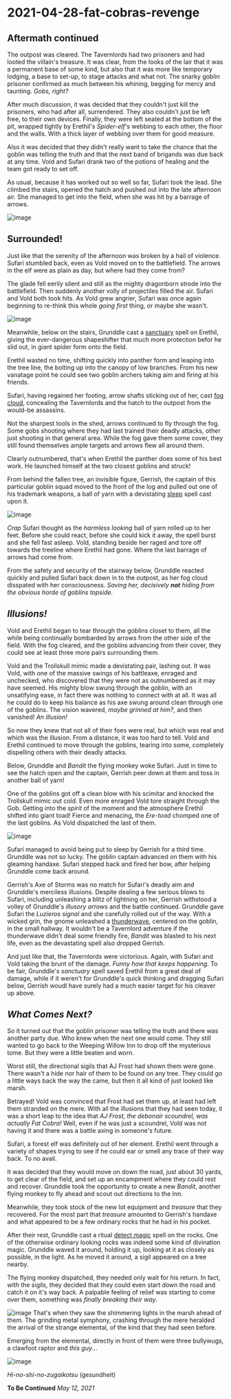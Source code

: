 # 2021-04-28-fat-cobras-revenge

## Aftermath continued

The outpost was cleared. The Tavernlords had two prisoners and had looted the villain's treasure. It was clear, from the looks of the lair that it was a permanent base of some kind, but also that it was more like temporary lodging, a base to set-up, to stage attacks and what not. The snarky goblin prisoner confirmed as much between his whining, begging for mercy and taunting. *Gobs, right?*

After much discussion, it was decided that they couldn't just kill the prisoners, who had after all, surrendered. They also couldn't just be left free, to their own devices. Finally, they were left seated at the bottom of the pit, wrapped tightly by Erethil's *Spider-elf*'s webbing to each other, the floor and the walls. With a thick layer of webbing over them for good measure.

Also it was decided that they didn't really want to take the chance that the goblin was telling the truth and that the next band of brigands was due back at any time. Vold and Sufari drank two of the potions of healing and the team got ready to set off. 

As usual, because it has worked out so well so far, Sufari took the lead. She climbed the stairs, opened the hatch and pushed out into the late afternoon air. She managed to get into the field, when she was hit by a barrage of arrows.

![image](https://github.com/gregofgreg5/magick-ink2020/blob/main/images/fc-outpost-field-post.jpg?raw=true)

## Surrounded!
Just like that the serenity of the afternoon was broken by a hail of violence. Sufari stumbled back, even as Vold moved on to the battlefield. The arrows in the elf were as plain as day, but where had they come from? 

The glade fell eerily silent and still as the mighty dragonborn strode into the battlefield. Then suddenly another volly of projectiles filled the air. Sufari and Vold both took hits. As Vold grew angrier, Sufari was once again beginning to re-think this whole *going first* thing, or maybe she wasn't.

![image](https://media.giphy.com/media/uBcJXf8yuHqAo/giphy.gif)

Meanwhile, below on the stairs, Grunddle cast a [sanctuary](https://www.dndbeyond.com/spells/sanctuary) spell on Erethil, giving the ever-dangerous shapeshifter that much more protection befor he slid out, in giant spider form onto the field.

Erethil wasted no time, shifting quickly into panther form and leaping into the tree line, the bolting up into the canopy of low branches. From his new vanatage point he could see two goblin archers taking aim and firing at his friends.

Sufari, having regained her footing, arrow shafts sticking out of her, cast [fog cloud](https://www.dndbeyond.com/spells/fog-cloud), concealing the Tavernlords and the hatch to the outpost from the would-be assassins. 

Not the sharpest tools in the shed, arrows continued to fly through the fog. Some gobs shooting where they had last trained their deadly attacks, other just shooting in that general area. While the fog gave them some cover, they still found themselves ample targets and arrows flew all around them.

Clearly outnumbered, that's when Erethil the panther does some of his best work. He launched himself at the two closest goblins and struck!

From behind the fallen tree, an invisible figure, Gerrish, the captain of this particular goblin squad moved to the front of the log and pulled out one of his trademark weapons, a ball of yarn with a devistating [sleep](https://www.dndbeyond.com/spells/sleep) spell cast upon it.

![image](https://github.com/gregofgreg5/magick-ink2020/blob/main/images/ball-of-yarn.jpg?raw=true)

*Crap* Sufari thought as the *harmless looking* ball of yarn rolled up to her feet. Before she could react, before she could kick it away, the spell burst and she fell fast asleep. Vold, standing beside her raged and tore off towards the treeline where Erethil had gone. Where the last barrage of arrows had come from.

From the safety and security of the stairway below, Grunddle reacted quickly and pulled Sufari back down in to the outpost, as her fog cloud disspated with her consciousness. *Saving her, decisively **not** hiding from the obvious horde of goblins topside*.

## *Illusions!*
Vold and Erethil began to tear through the goblins closet to them, all the while being continually bombarded by arrows from the other side of the field. With the fog cleared, and the goblins advancing from their cover, they could see at least three more pairs surrounding them. 

Vold and the Trollskull mimic made a devistating pair, lashing out. It was Vold, with one of the massive swings of his battleaxe, enraged and unchecked, who discovered that they were not as outnumbered as it may have seemed. His mighty blow swung through the goblin, with an unsatifying ease, in fact there was nothing to connect with at all. It was all he could do to keep his balance as his axe swung around clean through one of the goblins. The vision wavered, *maybe grinned at him?*, and then vanished! *An illusion!*

So now they knew that not all of their foes were real, but which was real and which was the illusion. From a distance, it was too hard to tell. Vold and Erethil continued to move through the goblins, tearing into some, completely dispelling others with their deadly attacks.

Below, Grunddle and *Bandit* the flying monkey woke Sufari. Just in time to see the hatch open and the captain, Gerrish peer down at them and toss in another ball of yarn!

One of the goblins got off a clean blow with his scimitar and knocked the Trollskull mimic out cold. Even more enraged Vold tore straight through the Gob. Getting into the *spirit* of the moment and the atmosphere Erethil shifted into giant toad! Fierce and menacing, the *Ere-toad* chomped one of the last goblins. As Vold dispatched the last of them.

![image](https://github.com/gregofgreg5/magick-ink2020/blob/main/images/giant%20toad.jpg?raw=true)

Sufari managed to avoid being put to sleep by Gerrish for a third time. Grunddle was not so lucky. The goblin captain advanced on them with his gleaming handaxe. Sufari stepped back and fired her bow, after helping Grunddle come back around.

Gerrish's Axe of Storms was no match for Sufari's deadly aim and Grunddle's merciless illusions. Despite dealing a few serious blows to Sufari, including unleashing a blitz of lightning on her, Gerrish withstood a volley of Grunddle's *illusory arrows* and the battle continued. Grunddle gave Sufari the *Luzieros signal* and she carefully rolled out of the way. With a wicked grin, the gnome unleashed a [thunderwave](https://www.dndbeyond.com/spells/thunderwave), centered on the goblin, in the small hallway. It wouldn't be a Tavernlord adventure if the thunderwave didn't deal some friendly fire, *Bandit* was blasted to his next life, even as the devastating spell also dropped Gerrish.

And just like that, the Tavernlords were victorious. Again, with Sufari and Vold taking the brunt of the damage. *Funny how that keeps happening*. To be fair, Grunddle's *sanctuary* spell saved Erethil from a great deal of damage, while if it weren't for Grunddle's quick thinking and dragging Sufari below, Gerrish woudl have surely had a much easier target for his cleaver up above.

## *What Comes Next?*
So it turned out that the goblin prisoner was telling the truth and there was another party due. Who knew when the next one would come. They still wanted to go back to the Weeping Willow Inn to drop off the mysterious tome. But they were a little beaten and worn.

Worst still, the directional sigils that AJ Frost had shown them were gone. There wasn't a hide nor hair of them to be found on any tree. They could go a little ways back the way the came, but then it all kind of just looked like marsh.

Betrayed! Vold was convinced that Frost had set them up, at least had left them stranded on the mere. With all the illusions that they had seen today, it was a short leap to the idea that *AJ Frost, the debonair scoundrel, was actually Fat Cobra!* Well, even if he was just a scoundrel, Vold was not having it and there was a battle axing in someone's future.

Sufari, a forest elf was definitely out of her element. Erethil went through a variety of shapes trying to see if he could ear or smell any trace of their way back. To no avail.

It was decided that they would move on down the road, just about 30 yards, to get clear of the field, and set up an encampment where they could rest and recover. Grunddle took the opportunity to create a new *Bandit*, another flying monkey to fly ahead and scout out directions to the Inn.

Meanwhile, they took stock of the new lot equipment and *treasure* that they recovered. For the most part that *treasure* amounted to Gerrish's handaxe and what appeared to be a few ordinary rocks that he had in his pocket.

After their rest, Grunddle cast a ritual [detect magic](https://www.dndbeyond.com/spells/detect-magic) spell on the rocks. One of the otherwise ordinary looking rocks was indeed some kind of divination magic. Grunddle waved it around, holding it up, looking at it as closely as possible, in the light. As he moved it around, a sigil appeared on a tree nearby.

The flying monkey dispatched, they needed only wait for his return. In fact, with the sigils, they decided that they could even start down the road and catch it on it's way back. A palpable feeling of relief was starting to come over them, something was *finally breaking their way*. 

![image](https://github.com/gregofgreg5/magick-ink2020/blob/main/images/minor-elemental.jpg?raw=true)
That's when they saw the shimmering lights in the marsh ahead of them. The grinding metal symphony, crashing through the mere heralded the arrival of the strange elemental, of the kind that they had seen before.

Emerging from the elemental, directly in front of them were three bullywugs, a clawfoot raptor and *this guy*...

![image](https://github.com/gregofgreg5/magick-ink2020/blob/main/images/hi-no-shi-no-zugaikotsu.jpg?raw=true)

*Hi-no-shi-no-zugaikotsu*
(gesundheit)

**To Be Continued**
*May 12, 2021*
